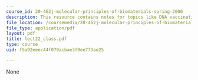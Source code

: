 ```yaml
---
course_id: 20-462j-molecular-principles-of-biomaterials-spring-2006
description: This resource contains notes for topics like DNA vaccination.
file_location: /coursemedia/20-462j-molecular-principles-of-biomaterials-spring-2006/f5a92eeec44f079acbae3f9ee773ae25_lect22_class.pdf
file_type: application/pdf
layout: pdf
title: lect22_class.pdf
type: course
uid: f5a92eeec44f079acbae3f9ee773ae25

---
```

None